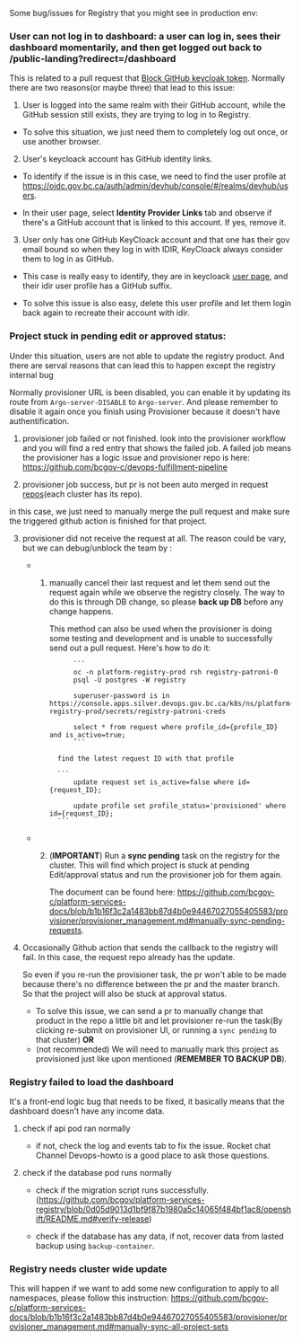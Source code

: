 Some bug/issues for Registry that you might see in production env:

### User can not log in to dashboard: a user can log in, sees their dashboard momentarily, and then get logged out back to /public-landing?redirect=/dashboard

This is related to a pull request that [Block GitHub keycloak token](https://github.com/bcgov/platform-services-registry/pull/665/files).
Normally there are two reasons(or maybe three) that lead to this issue:

1. User is logged into the same realm with their GitHub account, while the GitHub session still exists, they are trying to log in to Registry.

- To solve this situation, we just need them to completely log out once, or use another browser.

2. User's keycloack account has GitHub identity links.

- To identify if the issue is in this case, we need to find the user profile at https://oidc.gov.bc.ca/auth/admin/devhub/console/#/realms/devhub/users.

- In their user page, select **Identity Provider Links** tab and observe if there's a GitHub account that is linked to this account. If yes, remove it.

3. User only has one GitHub KeyCloack account and that one has their gov email bound so when they log in with IDIR, KeyCloack always consider them to log in as GitHub.

- This case is really easy to identify, they are in keycloack [user page](https://oidc.gov.bc.ca/auth/admin/devhub/console/#/realms/devhub/users), and their idir user profile has a GitHub suffix.

- To solve this issue is also easy, delete this user profile and let them login back again to recreate their account with idir.

### Project stuck in pending edit or approved status:

Under this situation, users are not able to update the registry product. And there are serval reasons that can lead this to happen except the registry internal bug

Normally provisioner URL is been disabled, you can enable it by updating its route from `Argo-server-DISABLE` to `Argo-server`. And please remember to disable it again once you finish using Provisioner because it doesn't have authentification.

1.  provisioner job failed or not finished. look into the provisioner workflow and you will find a red entry that shows the failed job. A failed job means the provisioner has a logic issue and provisioner repo is here: https://github.com/bcgov-c/devops-fulfillment-pipeline

2.  provisioner job success, but pr is not been auto merged in request [repos](https://github.com/BC-Gov-PaaS-Platform-Services)(each cluster has its repo).

in this case, we just need to manually merge the pull request and make sure the triggered github action is finished for that project.

3.  provisioner did not receive the request at all. The reason could be vary, but we can debug/unblock the team by :

    - 1.  manually cancel their last request and let them send out the request again while we observe the registry closely. The way to do this is through DB change, so please **back up DB** before any change happens.

          This method can also be used when the provisioner is doing some testing and development and is unable to successfully send out a pull request. Here's how to do it:

                    ```
                    oc -n platform-registry-prod rsh registry-patroni-0
                    psql -U postgres -W registry

                    superuser-password is in https://console.apps.silver.devops.gov.bc.ca/k8s/ns/platform-registry-prod/secrets/registry-patroni-creds

                    select * from request where profile_id={profile_ID} and is_active=true;
                    ```

                find the latest request ID with that profile

                ```
                    update request set is_active=false where id={request_ID};

                    update profile set profile_status='provisioned' where id={request_ID};
                ```

    - 2. (**IMPORTANT**) Run a **sync pending** task on the registry for the cluster.
         This will find which project is stuck at pending Edit/approval status and run the provisioner job for them again.

         The document can be found here: https://github.com/bcgov-c/platform-services-docs/blob/b1b16f3c2a1483bb87d4b0e94467027055405583/provisioner/provisioner_management.md#manually-sync-pending-requests.

4.  Occasionally Github action that sends the callback to the registry will fail. In this case, the request repo already has the update.

    So even if you re-run the provisioner task, the pr won't able to be made because there's no difference between the pr and the master branch. So that the project will also be stuck at approval status.

    - To solve this issue, we can send a pr to manually change that product in the repo a little bit and let provisioner re-run the task(By clicking re-submit on provisioner UI, or running a `sync pending` to that cluster) **OR**
    - (not recommended) We will need to manually mark this project as provisioned just like upon mentioned (**REMEMBER TO BACKUP DB**).

### Registry failed to load the dashboard

It's a front-end logic bug that needs to be fixed, it basically means that the dashboard doesn't have any income data.

1. check if api pod ran normally

   - if not, check the log and events tab to fix the issue. Rocket chat Channel Devops-howto is a good place to ask those questions.

2. check if the database pod runs normally

   - check if the migration script runs successfully. (https://github.com/bcgov/platform-services-registry/blob/0d05d9013d1bf9f87b1980a5c14065f484bf1ac8/openshift/README.md#verify-release)

   - check if the database has any data, if not, recover data from lasted backup using `backup-container`.

### Registry needs cluster wide update

This will happen if we want to add some new configuration to apply to all namespaces, please follow this instruction: https://github.com/bcgov-c/platform-services-docs/blob/b1b16f3c2a1483bb87d4b0e94467027055405583/provisioner/provisioner_management.md#manually-sync-all-project-sets
